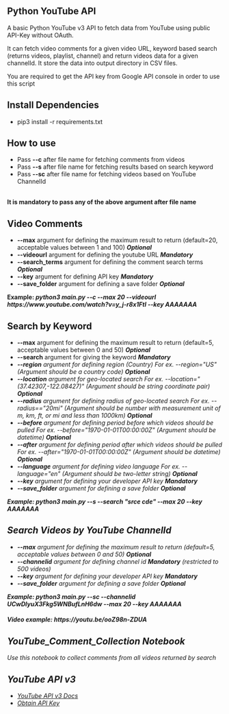<h2>Python YouTube API</h2>

A basic Python YouTube v3 API to fetch data from YouTube using public API-Key without OAuth.

It can fetch video comments for a given video URL, keyword based search (returns videos, playlist, channel) and return videos data for a given channelId. It store the data into output directory in CSV files.

You are required to get the API key from Google API console in order to use this script

<h2>Install Dependencies</h2>
<ul>
<li>pip3 install -r requirements.txt</li>
</ul>

<h2>How to use</h2>

<ul>
<li>Pass <b>--c</b> after file name for fetching comments from videos</li>
<li>Pass <b>--s</b> after file name for fetching results based on search keyword</li>
<li>Pass <b>--sc</b> after file name for fetching videos based on YouTube ChannelId</li>
</ul>
<br><b>It is mandatory to pass any of the above argument after file name</b>


<h2>Video Comments</h2>
<ul>
<li><b>--max</b> argument for defining the maximum result to return (default=20, acceptable values between 1 and 100) <i><b>Optional</b></i></li>
<li><b>--videourl</b> argument for defining the youtube URL <i><b>Mandatory</b></i></li>
<li><b>--search_terms</b> argument for defining the comment search terms <i><b>Optional</b></i></li>
<li><b>--key</b> argument for defining API key <i><b>Mandatory</b></i></li>
<li><b>--save_folder</b> argument for defining a save folder <i><b>Optional</b></i></li>
</ul>
<b>Example: <i>python3 main.py --c --max 20 --videourl https://www.youtube.com/watch?v=y_j-r8x1FtI --key AAAAAAA</i></b>


<h2>Search by Keyword</h2>
<ul>
<li><b>--max</b> argument for defining the maximum result to return (default=5, acceptable values between 0 and 50) <i><b>Optional</b></i></li>
<li><b>--search</b> argument for giving the keyword <i><b>Mandatory</b></i</li> 
<li><b>--region</b> argument for defining region (Country) For ex. --region="US" (Argument should be a country code) <i><b>Optional</b></i></li>
<li><b>--location</b> argument for geo-located search For ex. --location="(37.42307,-122.08427)" (Argument should be string coordinate pair) <i><b>Optional</b></i></li>
<li><b>--radius</b> argument for defining radius of geo-located search For ex. --radius=="20mi" (Argument should be number with measurement unit of m, km, ft, or mi and less than 1000km) <i><b>Optional</b></i></li>
<li><b>--before</b> argument for defining period before which videos should be pulled For ex. --before="1970-01-01T00:00:00Z" (Argument should be datetime) <i><b>Optional</b></i></li>
<li><b>--after</b> argument for defining period after which videos should be pulled For ex. --after="1970-01-01T00:00:00Z" (Argument should be datetime) <i><b>Optional</b></i></li>
<li><b>--language</b> argument for defining video language For ex. --language="en" (Argument should be two-letter string) <i><b>Optional</b></i></li>
<li><b>--key</b> argument for defining your developer API key <i><b>Mandatory</b></i></li>
<li><b>--save_folder</b> argument for defining a save folder <i><b>Optional</b></i></li>
</ul>
<b>Example: <i>python3 main.py --s --search "srce cde" --max 20 --key AAAAAAA</i></b>


<h2>Search Videos by YouTube ChannelId</h2>
<ul>
<li><b>--max</b> argument for defining the maximum result to return (default=5, acceptable values between 0 and 50) <i><b>Optional</b></i></li>
<li><b>--channelid</b> argument for defining channel id <i><b>Mandatory</b></i> (restricted to 500 videos) </li>
<li><b>--key</b> argument for defining your developer API key <i><b>Mandatory</b></i></li>
<li><b>--save_folder</b> argument for defining a save folder <i><b>Optional</b></i></li>
</ul>
<b>Example: <i>python3 main.py --sc --channelid UCwDlyuX3Fkg5WNBufLnH6dw --max 20 --key AAAAAAA</i></b>

<h4>Video example: https://youtu.be/ooZ98n-ZDUA</h4>


<h2>YouTube_Comment_Collection Notebook</h2>
Use this notebook to collect comments from all videos returned by search


<h2>YouTube API v3</h2>
<ul>
<li><a href="https://developers.google.com/youtube/v3/">YouTube API v3 Docs</a></li>
<li><a href="http://code.google.com/apis/console">Obtain API Key</a></li>
</ul>

